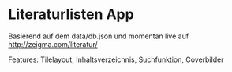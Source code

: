 Literaturlisten App
=========================

Basierend auf dem data/db.json und momentan live auf http://zeigma.com/literatur/

Features: Tilelayout, Inhaltsverzeichnis, Suchfunktion, Coverbilder
